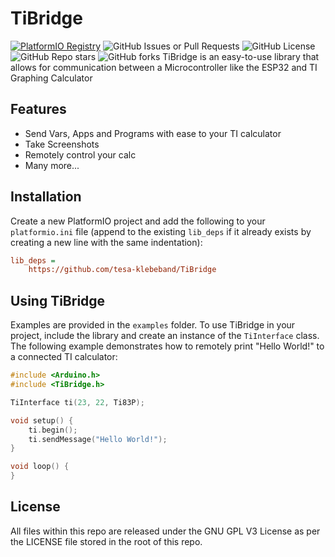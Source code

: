 # TiBridge
[![PlatformIO Registry](https://badges.registry.platformio.org/packages/tesa-klebeband/library/TiBridge.svg)](https://registry.platformio.org/libraries/tesa-klebeband/TiBridge)
![GitHub Issues or Pull Requests](https://img.shields.io/github/issues/tesa-klebeband/TiBridge)
![GitHub License](https://img.shields.io/github/license/tesa-klebeband/TiBridge)
![GitHub Repo stars](https://img.shields.io/github/stars/tesa-klebeband/TiBridge?style=flat)
![GitHub forks](https://img.shields.io/github/forks/tesa-klebeband/TiBridge?style=flat)
TiBridge is an easy-to-use library that allows for communication between a Microcontroller like the ESP32 and TI Graphing Calculator

## Features
- Send Vars, Apps and Programs with ease to your TI calculator
- Take Screenshots
- Remotely control your calc
- Many more...

## Installation
Create a new PlatformIO project and add the following to your `platformio.ini` file (append to the existing `lib_deps` if it already exists by creating a new line with the same indentation):
```ini
lib_deps =
    https://github.com/tesa-klebeband/TiBridge
```

## Using TiBridge
Examples are provided in the `examples` folder. To use TiBridge in your project, include the library and create an instance of the `TiInterface` class. The following example demonstrates how to remotely print "Hello World!" to a connected TI calculator:
```cpp
#include <Arduino.h>
#include <TiBridge.h>

TiInterface ti(23, 22, Ti83P);

void setup() {
    ti.begin();
    ti.sendMessage("Hello World!");
}

void loop() {
}
```

## License
All files within this repo are released under the GNU GPL V3 License as per the LICENSE file stored in the root of this repo.